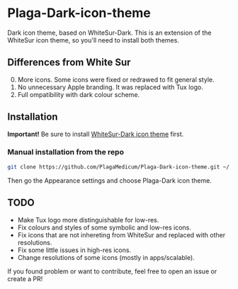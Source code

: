 # Plaga-Dark-icon-theme

Dark icon theme, based on WhiteSur-Dark.
This is an extension of the WhiteSur icon theme, so you'll need
to install both themes.

## Differences from White Sur

0. More icons. Some icons were fixed or redrawed to fit general style.
1. No unnecessary Apple branding. It was replaced with Tux logo.
2. Full ompatibility with dark colour scheme.

## Installation

**Important!** Be sure to install
[WhiteSur-Dark icon theme](https://github.com/vinceliuice/WhiteSur-icon-theme) first.

### Manual installation from the repo

```bash
git clone https://github.com/PlagaMedicum/Plaga-Dark-icon-theme.git ~/.local/share/icons/Plaga-Dark
```

Then go the Appearance settings and choose Plaga-Dark icon theme.

## TODO

- Make Tux logo more distinguishable for low-res.
- Fix colours and styles of some symbolic and low-res icons.
- Fix icons that are not inhereting from WhiteSur and replaced with other resolutions.
- Fix some little issues in high-res icons.
- Change resolutions of some icons (mostly in apps/scalable).

If you found problem or want to contribute,
feel free to open an issue or create a PR!

